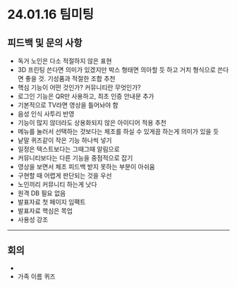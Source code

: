 # 24.01.16 팀미팅

## 피드백 및 문의 사항

+ 독거 노인은 다소 적절하지 않은 표현
+ 3D 프린팅 쓴다면 의미가 있겠지만 박스 형태면 의아할 듯 하고 거치 형식으로 쓴다면 좋을 것. 기성품과 적절한 조합 추천
+ 핵심 기능이 어떤 것인가? 커뮤니티란 무엇인가?
+ 로그인 기능은 QR만 사용하고, 최초 인증 안내문 추가
+ 기본적으로 TV라면 영상을 틀어놔야 함
+ 음성 인식 사투리 반영
+ 기능이 많지 않더라도 상용화되지 않은 아이디어 적용 추천
+ 메뉴를 눌러서 선택하는 것보다는 체조를 하실 수 있게끔 하는게 의미가 있을 듯
+ 낱말 퀴즈같이 작은 기능 하나씩 넣기
+ 일정은 텍스트보다는 그때그때 알림으로
+ 커뮤니티보다는 다른 기능을 중점적으로 잡기
+ 영상을 보면서 체조 피드백 받지 못하는 부분이 아쉬움
+ 구현할 때 어렵게 판단되는 것을 우선
+ 노인끼리 커뮤니티 하는게 낫다
+ 원격 DB 필요 없음
+ 발표자료 첫 페이지 임팩트
+ 발표자료 핵심은 목업
+ 사용성 강조

---

## 회의
+ 
+ 가족 이름 퀴즈